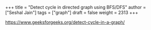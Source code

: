 +++
title = "Detect cycle in directed graph using BFS/DFS"
author = ["Seshal Jain"]
tags = ["graph"]
draft = false
weight = 2313
+++

<https://www.geeksforgeeks.org/detect-cycle-in-a-graph/>
